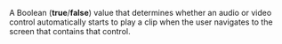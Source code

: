 A Boolean (**true**/**false**) value that determines whether an audio or video control automatically starts to play a clip when the user navigates to the screen that contains that control.
